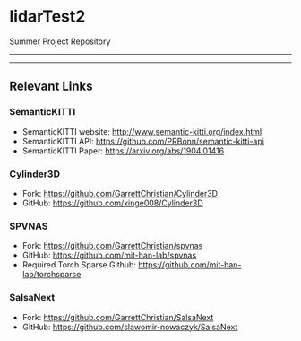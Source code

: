 # lidarTest2

Summer Project Repository

---







---
## Relevant Links

### SemanticKITTI
- SemanticKITTI website: http://www.semantic-kitti.org/index.html
- SemanticKITTI API: https://github.com/PRBonn/semantic-kitti-api
- SemanticKITTI Paper: https://arxiv.org/abs/1904.01416

### Cylinder3D
- Fork: https://github.com/GarrettChristian/Cylinder3D
- GitHub: https://github.com/xinge008/Cylinder3D

### SPVNAS
- Fork: https://github.com/GarrettChristian/spvnas
- GitHub: https://github.com/mit-han-lab/spvnas
- Required Torch Sparse Github: https://github.com/mit-han-lab/torchsparse

### SalsaNext
- Fork: https://github.com/GarrettChristian/SalsaNext
- GitHub: https://github.com/slawomir-nowaczyk/SalsaNext





